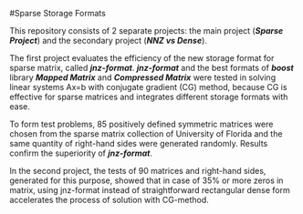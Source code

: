 #Sparse Storage Formats

This repository consists of 2 separate projects: the main project    (***Sparse Project***) and the secondary project (***NNZ vs    Dense***). 

The first project evaluates the efficiency of the new storage format for sparse matrix, called ***jnz-format***. ***jnz-format*** and the best formats of ***boost*** library ***Mapped Matrix***  and ***Compressed Matrix*** were tested in solving linear systems Ax=b with conjugate gradient (CG) method, because CG is effective for sparse matrices and integrates different storage formats with ease.  

To form test problems, 85 positively defined symmetric matrices were chosen from the sparse matrix collection of University of Florida and the same quantity of right-hand sides were generated randomly. Results confirm the superiority of ***jnz-format***. 

In the second project, the tests of 90 matrices and right-hand sides, generated for this purpose, showed that in case of 35% or more zeros in matrix,  using jnz-format instead of straightforward rectangular dense form accelerates the process of solution with CG-method.  
